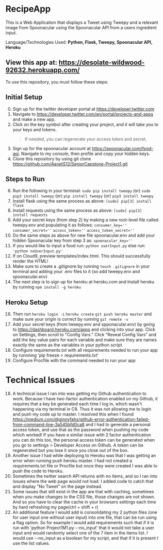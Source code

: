 
# RecipeApp
This is a Web Application that displays a Tweet using Tweepy and a relevant image from Spoonacular using the Spoonacular API from a users ingredient input.

Language/Technologies Used: **Python, Flask, Tweepy, Spoonacular API, Heroku**
## View this app at: https://desolate-wildwood-92632.herokuapp.com/

To use this repository, you must follow these steps:
## Initial Setup
0. Sign up for the twitter developer portal at https://developer.twitter.com
1. Navigate to https://developer.twitter.com/en/portal/projects-and-apps and make a new app.
2. Click on the key symbol after creating your project, and it will take you to your keys and tokens.
    > If needed, you can regenerate your access token and secret.
3. Sign up for the spoonacular account at https://spoonacular.com/food-api. Navigate to my console, then profile and copy your hidden keys.
4. Clone this repository by using git clone https://github.com/AaratiS12/SeniorCapstone-Project1.git
## Steps to Run
6. Run the following in your terminal:
    `sudo pip install tweepy`
    (or) `sudo pip3 install tweepy`
    (or) `pip install tweepy`
    (or) `pip3 install tweepy`
7. Install flask using the same process as above: `[sudo] pip[3] install flask`
8. Install requests using the same process as above: `[sudo] pip[3] install requests`
9. Add your secret keys (from step 2) by making a new root-level file called tweepy.env and populating it as follows:
    `consumer_key=''`
    `consumer_secret=''`
    `access_token=''`
    `access_token_secret=''`
10. Do the same steps as above for new file spoonacular.env and add your hidden Spoonacular key from step 3 as:  `spoonacular_key=''`
11. If you would like to input a food run: `python userInput.py` else run: `'python noUserInput.py'`
12. If on Cloud9, preview templates/index.html. This should successfully render the HTML!
13. Make sure to create a .gitignore by running `touch .gitignore` in your terminal and adding your .env files to it (so add tweepy.env and spoonacular.env)
14. The next step is to sign up for heroku at heroku.com and Install heroku by running `npm install -g heroku`
## Heroku Setup
16. Then run
    `heroku login -i`
    `heroku create`
    `git push heroku master` and make sure your origin is correct by running `git remote -v`
17. Add your secret keys (from tweepy.env and spponacular.env) by going to https://dashboard.heroku.com/apps
    and clicking into your app. Click on Settings, then scroll to "Config Vars." Click
    "Reveal Config Vars" and add the key value pairs for each variable and make sure they are names exactly the same as the variables in your python script.
18. Configure requirements.txt with all requirements needed to run your app by runnning 'pip freeze > requirements.txt'
19. Configure Procfile with the command needed to run your app 

# Technical Issues
18. A technical issue I ran into was getting my Github authentication to work. Because I have two-factor authentication enabled on my Github, it requires 
that a key be generated each time I log in, which wasn't happening via my terminal in C9. Thus it was not allowing me to login and push my code up to master. I resolved this when I found https://medium.com/@ginnyfahs/github-error-authentication-failed-from-command-line-3a545bfd0ca8 and I had to generate a personal access token, and use that as the password when pushing my code which worked! If you have a similar issue with 2 factor authentication you can do this too, the personal access token can be generated when you go to settings > Developer Access on Github. A token can be regenerated but you lose it once you close out of the box.
19. Another issue I had while deploying to Heroku was that I was getting an error when running push heroku master. I had not created a requirements.txt file or Procfile but once they were created I was able to push the code to Heroku.
21. Sometimes the twitter search API returns with no items, and so I ran into issues where the web page would not load. I added code to catch that and display "No Tweet" on the page instead.
22. Some issues that still exist in the app are that with caching, sometimes when you make changes to the CSS file, those changes are not shown. And so you have to clear the cache in your browsers settings each time by hard refreshing my page(ctrl + shift + r)
23. An additional feature I would add is consolidating my 2 python files (one for user input one without user input) into one file, that can be run using a flag option. So for example I would add requirements such that if it is run with 'python Project1M1.py --no_input' that it would not take a user input and would randomly select one of the 7 item in the items list. I would use --no_input as a boolean for my script, and that if it is present I use the list values.
